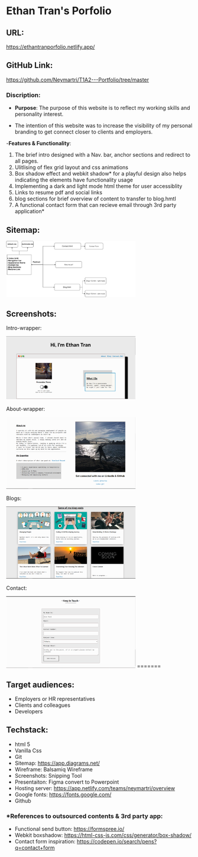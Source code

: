 # Ethan Tran's Porfolio 
## URL:
https://ethantranporfolio.netlify.app/

## GitHub Link:
https://github.com/Neymartri/T1A2---Portfolio/tree/master 

### Discription: 
 - <b>Purpose</b>: The purpose of this website is to reflect my working skills and personality interest. 
 
- The intention of this website was to increase the visibility of my personal branding to get connect closer to clients and employers. 

-<b>Features & Functionality</b>:
<ol>
    <li>The brief intro designed with a Nav. bar, anchor sections and redirect to all pages.</li>
    <li>Ulitlising of flex grid layout and css animations</li>
    <li>Box shadow effect and webkit shadow* for a playful design also helps indicating the elements have functionality usage</li>
    <li>Implementing a dark and light mode html theme for user accessiblity </li>
    <li>Links to resume pdf and social links</li>
    <li>blog sections for brief overview of content to transfer to blog.hmtl</li>
    <li> A functional contact form that can recieve email through 3rd party application*</li>
</ol>

## Sitemap: 

<img style="width: 350px" src="img/Sitemap.png">


## Screenshots:
Intro-wrapper:

<img style="width: 350px" src="img/Intro-wrapper.png">

About-wrapper:

<img style="width: 350px" src="img/Aboutme-wrapper.png">

Blogs: 

<img style="width: 350px" src="img/Blogseciton-wrapper.png">

Contact: 

<img style="width: 350px" src="img/contact.png">
=======

## Target audiences: 
- Employers or HR representatives
- Clients and colleagues 
- Developers 

## Techstack: 
- html 5 
- Vanilla Css
- Git 
- Sitemap: https://app.diagrams.net/ 
- Wireframe: Balsamiq Wireframe 
- Screenshots: Snipping Tool 
- Presentaiton: Figma convert to Powerpoint 
- Hosting server: https://app.netlify.com/teams/neymartri/overview
- Google fonts: https://fonts.google.com/
- Github 


### *References to outsourced contents & 3rd party app: 
- Functional send button: https://formspree.io/ 
- Webkit boxshadow: https://html-css-js.com/css/generator/box-shadow/
- Contact form inspiration: https://codepen.io/search/pens?q=contact+form 

































